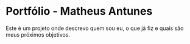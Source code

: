 # Portfólio - Matheus Antunes

Este é um projeto onde descrevo quem sou eu, o que já fiz e quais são meus próximos objetivos.
